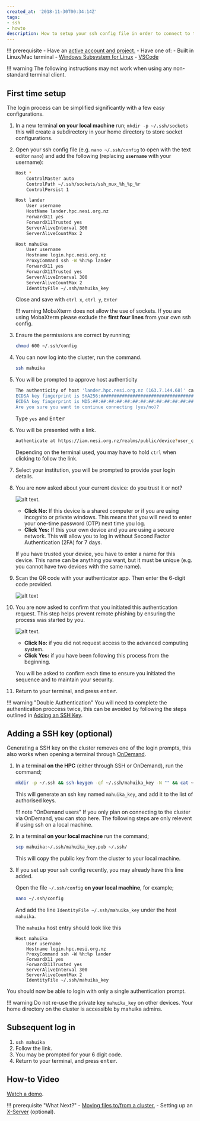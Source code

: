 ```yaml
---
created_at: '2018-11-30T00:34:14Z'
tags:
- ssh
- howto
description: How to setup your ssh config file in order to connect to the HPC cluster.
---
```


!!! prerequisite
     -   Have an [active account and project.](../../Getting_Started/Accounts-Projects_and_Allocations/Creating_an_Account_Profile.md)
     -   Have one of:
         - Built in Linux/Mac terminal
         - [Windows Subsystem for Linux](Windows_Subsystem_for_Linux_WSL.md)
         - [VSCode](VSCode.md)

!!! warning
    The following instructions may not work when using any non-standard terminal client.

## First time setup

The login process can be simplified significantly with a few easy
configurations.

1. In a new terminal **on your local machine** run; `mkdir -p ~/.ssh/sockets` this will
    create a subdirectory in your home directory to store socket
    configurations.

2. Open your ssh config file (e.g. `nano ~/.ssh/config` to open with the text editor `nano`) and add the
    following (replacing **`username`** with your username):

    ```sh
    Host *
        ControlMaster auto
        ControlPath ~/.ssh/sockets/ssh_mux_%h_%p_%r
        ControlPersist 1

    Host lander 
        User username 
        HostName lander.hpc.nesi.org.nz 
        ForwardX11 yes
        ForwardX11Trusted yes
        ServerAliveInterval 300
        ServerAliveCountMax 2

    Host mahuika
        User username 
        Hostname login.hpc.nesi.org.nz
        ProxyCommand ssh -W %h:%p lander
        ForwardX11 yes
        ForwardX11Trusted yes
        ServerAliveInterval 300
        ServerAliveCountMax 2
        IdentityFile ~/.ssh/mahuika_key  
    ```

    Close and save with `ctrl x`, `ctrl y`, `Enter`

    !!! warning
        MobaXterm does not allow the use of sockets.
        If you are using MobaXterm please exclude the **first four lines** from your own ssh config.

3. Ensure the permissions are correct by running;

    ```sh
    chmod 600 ~/.ssh/config
    ```

4. You can now log into the cluster, run the command.

    ```sh
    ssh mahuika
    ```

5. You will be prompted to approve host authenticity

    ```sh
    The authenticity of host 'lander.hpc.nesi.org.nz (163.7.144.68)' can't be established.
    ECDSA key fingerprint is SHA256:############################################.
    ECDSA key fingerprint is MD5:##:##:##:##:##:##:##:##:##:##:##:##:##:##:##:##.
    Are you sure you want to continue connecting (yes/no)? 
    ```

    Type `yes` and <kbd>Enter</kbd>

6. You will be presented with a link.

    ```sh
    Authenticate at https://iam.nesi.org.nz/realms/public/device?user_code=XXXX-XXXX and press ENTER.
    ```

    Depending on the terminal used, you may have to hold `ctrl` when clicking to follow the link.

7. Select your institution, you will be prompted to provide your login details.

8. You are now asked about your current device: do you trust it or not?

    ![alt text](../../assets/images/Standard_Terminal_Setup_1.png).

    - **Click No:** If this device is a shared computer or if you are using incognito or private windows.
        This means that you will need to enter your one-time password (OTP) next time you log.
    - **Click Yes:** If this your own device and you are using a secure network.
        This will allow you to log in without Second Factor Authentication (2FA) for 7 days.

    If you have trusted your device, you have to enter a name for this device.
    This name can be anything you want, but it must be unique (e.g. you cannot have two devices with the same name).

9. Scan the QR code with your authenticator app. Then enter the 6-digit code provided.

    ![alt text](../../assets/images/Standard_Terminal_Setup_2.png)

10. You are now asked to confirm that you initiated this authentication request. This step helps prevent remote phishing by ensuring the process was started by you.  

    ![alt text](../../assets/images/login-grantaccess.png).

    - **Click No:** if you did not request access to the advanced computing system.  
    - **Click Yes:** if you have been following this process from the beginning.  

     You will be asked to confirm each time to ensure you initiated the sequence and to maintain your security.  

11. Return to your terminal, and press <kbd>enter</kbd>.

!!! warning "Double Authentication"
    You will need to complete the authentication proccess twice, this can be avoided by following the steps outlined in [Adding an SSH Key](#adding-a-ssh-key-optional).

## Adding a SSH key (optional)

Generating a SSH key on the cluster removes one of the login prompts, this also works when opening a terminal through [OnDemand](../Interactive_computing_with_NeSI_OnDemand/index.md).

1. In a terminal **on the HPC** (either through SSH or OnDemand), run the command;

    ```sh
    mkdir -p ~/.ssh && ssh-keygen -qf ~/.ssh/mahuika_key -N "" && cat ~/.ssh/mahuika_key.pub >> ~/.ssh/authorized_keys
    ```

    This will generate an ssh key named `mahuika_key`, and add it to the list of authorised keys.

    !!! note "OnDemand users"
        If you only plan on connecting to the cluster via OnDemand, you can stop here.
        The following steps are only relevent if using ssh on a local machine.

2. In a terminal **on your local machine** run the command;

    ```sh
    scp mahuika:~/.ssh/mahuika_key.pub ~/.ssh/
    ```

    This will copy the public key from the cluster to your local machine.

3. If you set up your ssh config recently, you may already have this line added.

    Open the file `~/.ssh/config` **on your local machine**, for example;

    ```sh
    nano ~/.ssh/config
    ```

    And add the line `IdentityFile ~/.ssh/mahuika_key` under the host `mahuika`.

    The `mahuika` host entry should look like this

    ```ssh
    Host mahuika
        User username 
        Hostname login.hpc.nesi.org.nz
        ProxyCommand ssh -W %h:%p lander
        ForwardX11 yes
        ForwardX11Trusted yes
        ServerAliveInterval 300
        ServerAliveCountMax 2
        IdentityFile ~/.ssh/mahuika_key
    ```

You should now be able to login with only a single authentication prompt.

!!! warning
    Do not re-use the private key `mahuika_key` on other devices.
    Your home directory on the cluster is accessible by mahuika admins.

## Subsequent log in

1. `ssh mahuika`
2. Follow the link.
3. You may be prompted for your 6 digit code.
4. Return to your terminal, and press <kbd>enter</kbd>.

## How-to Video

[Watch a demo](https://www.youtube.com/embed/IKihbN-QlIA?si=N93PPPsi85jPYV7k).

!!! prerequisite "What Next?"
     -   [Moving files to/from a cluster.](../../Getting_Started/Next_Steps/Moving_files_to_and_from_the_cluster.md)
     -   Setting up an [X-Server](./X11.md) (optional).
